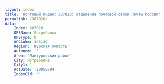 ```yaml
---
layout: index
title: 'Почтовый индекс 307020: отделение почтовой связи Почты России'
permalink: /307020/
data:
    Index: 307020
    OPSName: Ястребовка
    OPSType: О
    OPSSubm: 306139
    Region: 'Курская область'
    Autonom: ''
    Area: 'Мантуровский район'
    City: Ястребовка
    City1: ''
    ActDate: '20050704'
    IndexOld: ''
---
```

